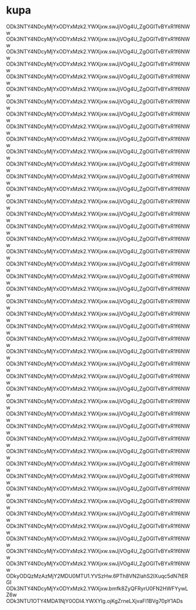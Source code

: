 # kupa
ODk3NTY4NDcyMjYxODYxMzk2.YWXjxw.swJjVOg4U_ZgOGITvBYxR1f6NWw
ODk3NTY4NDcyMjYxODYxMzk2.YWXjxw.swJjVOg4U_ZgOGITvBYxR1f6NWw
ODk3NTY4NDcyMjYxODYxMzk2.YWXjxw.swJjVOg4U_ZgOGITvBYxR1f6NWw
ODk3NTY4NDcyMjYxODYxMzk2.YWXjxw.swJjVOg4U_ZgOGITvBYxR1f6NWw
ODk3NTY4NDcyMjYxODYxMzk2.YWXjxw.swJjVOg4U_ZgOGITvBYxR1f6NWw
ODk3NTY4NDcyMjYxODYxMzk2.YWXjxw.swJjVOg4U_ZgOGITvBYxR1f6NWw
ODk3NTY4NDcyMjYxODYxMzk2.YWXjxw.swJjVOg4U_ZgOGITvBYxR1f6NWw
ODk3NTY4NDcyMjYxODYxMzk2.YWXjxw.swJjVOg4U_ZgOGITvBYxR1f6NWw
ODk3NTY4NDcyMjYxODYxMzk2.YWXjxw.swJjVOg4U_ZgOGITvBYxR1f6NWw
ODk3NTY4NDcyMjYxODYxMzk2.YWXjxw.swJjVOg4U_ZgOGITvBYxR1f6NWw
ODk3NTY4NDcyMjYxODYxMzk2.YWXjxw.swJjVOg4U_ZgOGITvBYxR1f6NWw
ODk3NTY4NDcyMjYxODYxMzk2.YWXjxw.swJjVOg4U_ZgOGITvBYxR1f6NWw
ODk3NTY4NDcyMjYxODYxMzk2.YWXjxw.swJjVOg4U_ZgOGITvBYxR1f6NWw
ODk3NTY4NDcyMjYxODYxMzk2.YWXjxw.swJjVOg4U_ZgOGITvBYxR1f6NWw
ODk3NTY4NDcyMjYxODYxMzk2.YWXjxw.swJjVOg4U_ZgOGITvBYxR1f6NWw
ODk3NTY4NDcyMjYxODYxMzk2.YWXjxw.swJjVOg4U_ZgOGITvBYxR1f6NWw
ODk3NTY4NDcyMjYxODYxMzk2.YWXjxw.swJjVOg4U_ZgOGITvBYxR1f6NWw
ODk3NTY4NDcyMjYxODYxMzk2.YWXjxw.swJjVOg4U_ZgOGITvBYxR1f6NWw
ODk3NTY4NDcyMjYxODYxMzk2.YWXjxw.swJjVOg4U_ZgOGITvBYxR1f6NWw
ODk3NTY4NDcyMjYxODYxMzk2.YWXjxw.swJjVOg4U_ZgOGITvBYxR1f6NWw
ODk3NTY4NDcyMjYxODYxMzk2.YWXjxw.swJjVOg4U_ZgOGITvBYxR1f6NWw
ODk3NTY4NDcyMjYxODYxMzk2.YWXjxw.swJjVOg4U_ZgOGITvBYxR1f6NWw
ODk3NTY4NDcyMjYxODYxMzk2.YWXjxw.swJjVOg4U_ZgOGITvBYxR1f6NWw
ODk3NTY4NDcyMjYxODYxMzk2.YWXjxw.swJjVOg4U_ZgOGITvBYxR1f6NWw
ODk3NTY4NDcyMjYxODYxMzk2.YWXjxw.swJjVOg4U_ZgOGITvBYxR1f6NWw
ODk3NTY4NDcyMjYxODYxMzk2.YWXjxw.swJjVOg4U_ZgOGITvBYxR1f6NWw
ODk3NTY4NDcyMjYxODYxMzk2.YWXjxw.swJjVOg4U_ZgOGITvBYxR1f6NWw
ODk3NTY4NDcyMjYxODYxMzk2.YWXjxw.swJjVOg4U_ZgOGITvBYxR1f6NWw
ODk3NTY4NDcyMjYxODYxMzk2.YWXjxw.swJjVOg4U_ZgOGITvBYxR1f6NWw
ODk3NTY4NDcyMjYxODYxMzk2.YWXjxw.swJjVOg4U_ZgOGITvBYxR1f6NWw
ODk3NTY4NDcyMjYxODYxMzk2.YWXjxw.swJjVOg4U_ZgOGITvBYxR1f6NWw
ODk3NTY4NDcyMjYxODYxMzk2.YWXjxw.swJjVOg4U_ZgOGITvBYxR1f6NWw
ODk3NTY4NDcyMjYxODYxMzk2.YWXjxw.swJjVOg4U_ZgOGITvBYxR1f6NWw
ODk3NTY4NDcyMjYxODYxMzk2.YWXjxw.swJjVOg4U_ZgOGITvBYxR1f6NWw
ODk3NTY4NDcyMjYxODYxMzk2.YWXjxw.swJjVOg4U_ZgOGITvBYxR1f6NWw
ODk3NTY4NDcyMjYxODYxMzk2.YWXjxw.swJjVOg4U_ZgOGITvBYxR1f6NWw
ODk3NTY4NDcyMjYxODYxMzk2.YWXjxw.swJjVOg4U_ZgOGITvBYxR1f6NWw
ODk3NTY4NDcyMjYxODYxMzk2.YWXjxw.swJjVOg4U_ZgOGITvBYxR1f6NWw
ODk3NTY4NDcyMjYxODYxMzk2.YWXjxw.swJjVOg4U_ZgOGITvBYxR1f6NWw
ODk3NTY4NDcyMjYxODYxMzk2.YWXjxw.swJjVOg4U_ZgOGITvBYxR1f6NWw
ODk3NTY4NDcyMjYxODYxMzk2.YWXjxw.swJjVOg4U_ZgOGITvBYxR1f6NWw
ODk3NTY4NDcyMjYxODYxMzk2.YWXjxw.swJjVOg4U_ZgOGITvBYxR1f6NWw
ODk3NTY4NDcyMjYxODYxMzk2.YWXjxw.swJjVOg4U_ZgOGITvBYxR1f6NWw
ODk3NTY4NDcyMjYxODYxMzk2.YWXjxw.swJjVOg4U_ZgOGITvBYxR1f6NWw
ODkyODQzMzAzMjY2MDU0MTU1.YVSzHw.6PTh8VN2lahS2IXuqc5dN7tERGI
ODk3NTY4NDcyMjYxODYxMzk2.YWXjxw.bmfk8ZyQFRyrU0FN2HWFYywLZ6w
ODk3NTU1OTY4MDA1NjY0ODI4.YWXYIg.ojKgZrneLXjvaFl1BVg70pY1ADs
